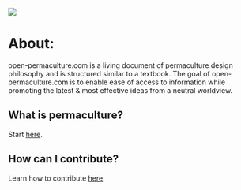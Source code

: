 ![](assets/images/open-permaculture-github-banner.jpg)

# About:

<p>
open-permaculture.com is a living document of permaculture design philosophy and is structured similar to a textbook. 
The goal of open-permaculture.com is to enable ease of access to information while promoting the latest & most effective ideas from a neutral worldview.
</p>

## What is permaculture?

Start <a href="https://open-permaculture.com/introduction.html">here</a>.

## How can I contribute?

Learn how to contribute <a href="https://open-permaculture.com/CONTRIBUTING.html">here</a>.

